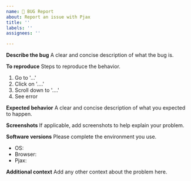 ```yaml
---
name: 🐞 BUG Report
about: Report an issue with Pjax
title: ''
labels: ''
assignees: ''

---
```


**Describe the bug**
A clear and concise description of what the bug is.

**To reproduce**
Steps to reproduce the behavior.
1. Go to '...'
2. Click on '....'
3. Scroll down to '....'
4. See error

**Expected behavior**
A clear and concise description of what you expected to happen.

**Screenshots**
If applicable, add screenshots to help explain your problem.

**Software versions**
Please complete the environment you use.

- OS:
- Browser:
- Pjax:

<!--
e.g.
- OS: Windows 10
- Browser: Chrome 83
- Pjax: 0.7.1
-->

**Additional context**
Add any other context about the problem here.
